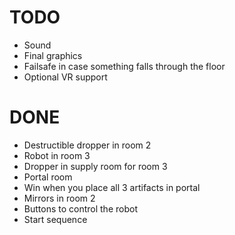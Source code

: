 # TODO
- Sound
- Final graphics
- Failsafe in case something falls through the floor
- Optional VR support

# DONE
- Destructible dropper in room 2
- Robot in room 3
- Dropper in supply room for room 3
- Portal room
- Win when you place all 3 artifacts in portal
- Mirrors in room 2
- Buttons to control the robot
- Start sequence